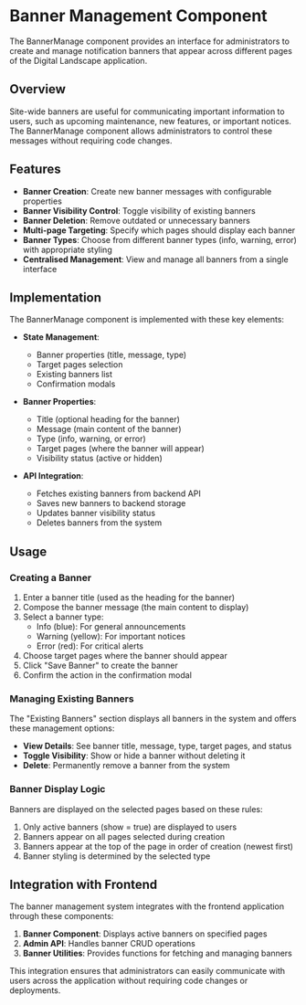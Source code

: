 # Banner Management Component

The BannerManage component provides an interface for administrators to create and manage notification banners that appear across different pages of the Digital Landscape application.

## Overview

Site-wide banners are useful for communicating important information to users, such as upcoming maintenance, new features, or important notices. The BannerManage component allows administrators to control these messages without requiring code changes.

## Features

- **Banner Creation**: Create new banner messages with configurable properties
- **Banner Visibility Control**: Toggle visibility of existing banners
- **Banner Deletion**: Remove outdated or unnecessary banners
- **Multi-page Targeting**: Specify which pages should display each banner
- **Banner Types**: Choose from different banner types (info, warning, error) with appropriate styling
- **Centralised Management**: View and manage all banners from a single interface

## Implementation

The BannerManage component is implemented with these key elements:

- **State Management**:
    - Banner properties (title, message, type)
    - Target pages selection
    - Existing banners list
    - Confirmation modals

- **Banner Properties**:
    - Title (optional heading for the banner)
    - Message (main content of the banner)
    - Type (info, warning, or error)
    - Target pages (where the banner will appear)
    - Visibility status (active or hidden)

- **API Integration**:
    - Fetches existing banners from backend API
    - Saves new banners to backend storage
    - Updates banner visibility status
    - Deletes banners from the system

## Usage

### Creating a Banner

1. Enter a banner title (used as the heading for the banner)
2. Compose the banner message (the main content to display)
3. Select a banner type:
   - Info (blue): For general announcements
   - Warning (yellow): For important notices
   - Error (red): For critical alerts
4. Choose target pages where the banner should appear
5. Click "Save Banner" to create the banner
6. Confirm the action in the confirmation modal

### Managing Existing Banners

The "Existing Banners" section displays all banners in the system and offers these management options:

- **View Details**: See banner title, message, type, target pages, and status
- **Toggle Visibility**: Show or hide a banner without deleting it
- **Delete**: Permanently remove a banner from the system

### Banner Display Logic

Banners are displayed on the selected pages based on these rules:

1. Only active banners (show = true) are displayed to users
2. Banners appear on all pages selected during creation
3. Banners appear at the top of the page in order of creation (newest first)
4. Banner styling is determined by the selected type

## Integration with Frontend

The banner management system integrates with the frontend application through these components:

1. **Banner Component**: Displays active banners on specified pages
2. **Admin API**: Handles banner CRUD operations
3. **Banner Utilities**: Provides functions for fetching and managing banners

This integration ensures that administrators can easily communicate with users across the application without requiring code changes or deployments. 